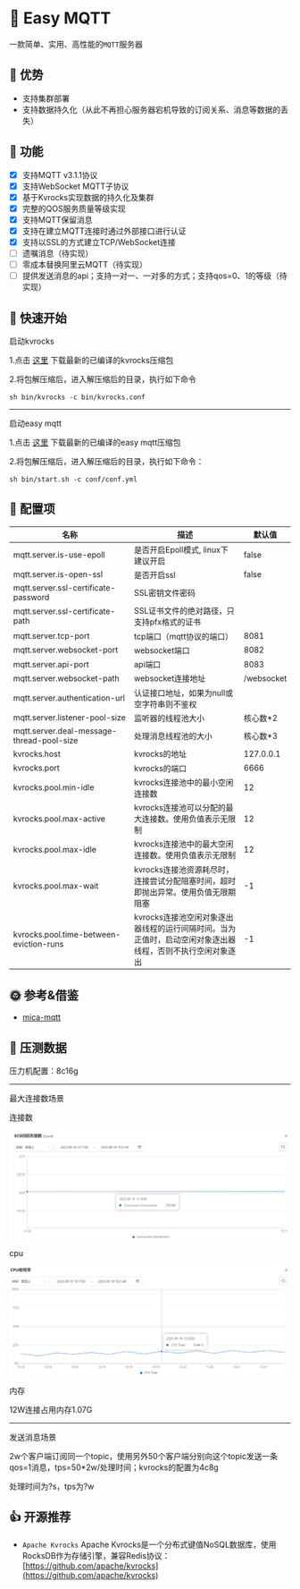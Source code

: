 # 💎 Easy MQTT
一款简单、实用、高性能的`MQTT`服务器
## 💪 优势
- 支持集群部署
- 支持数据持久化（从此不再担心服务器宕机导致的订阅关系、消息等数据的丢失）
## 🚩 功能
- [x] 支持MQTT v3.1.1协议
- [x] 支持WebSocket MQTT子协议
- [x] 基于Kvrocks实现数据的持久化及集群
- [x] 完整的QOS服务质量等级实现
- [x] 支持MQTT保留消息
- [x] 支持在建立MQTT连接时通过外部接口进行认证
- [x] 支持以SSL的方式建立TCP/WebSocket连接
- [ ] 遗嘱消息（待实现）
- [ ] 零成本替换阿里云MQTT（待实现）
- [ ] 提供发送消息的api；支持一对一、一对多的方式；支持qos=0、1的等级（待实现）
## 🚀 快速开始

启动kvrocks

1.点击 [这里](https://github.com/EasyProgramming/easy-mqtt/releases) 下载最新的已编译的kvrocks压缩包

2.将包解压缩后，进入解压缩后的目录，执行如下命令

```shell script
sh bin/kvrocks -c bin/kvrocks.conf
```
---

启动easy mqtt

1.点击 [这里](https://github.com/EasyProgramming/easy-mqtt/releases) 下载最新的已编译的easy mqtt压缩包

2.将包解压缩后，进入解压缩后的目录，执行如下命令：
```shell script
sh bin/start.sh -c conf/conf.yml
```
## 🔧 配置项

| 名称                                       | 描述                                                                                     | 默认值                         |
| ----------------------------------------- | ---------------------------------------------------------------------------------------- | --------------------------- |
| mqtt.server.is-use-epoll                  | 是否开启Epoll模式, linux下建议开启                                                           | false                            |
| mqtt.server.is-open-ssl                   | 是否开启ssl                                                                               | false                         |
| mqtt.server.ssl-certificate-password      | SSL密钥文件密码                                                                             |                          |
| mqtt.server.ssl-certificate-path          | SSL证书文件的绝对路径，只支持pfx格式的证书                                                      |                          |
| mqtt.server.tcp-port                      | tcp端口（mqtt协议的端口）                                                                   | 8081                         |
| mqtt.server.websocket-port                | websocket端口                                                                            | 8082                         |
| mqtt.server.api-port                      | api端口                                                                                 |  8083                         |
| mqtt.server.websocket-path                | websocket连接地址                                                                         | /websocket                         |
| mqtt.server.authentication-url            | 认证接口地址，如果为null或空字符串则不鉴权                                                       |                          |
| mqtt.server.listener-pool-size                  | 监听器的线程池大小                                                                         | 核心数*2                         |
| mqtt.server.deal-message-thread-pool-size       | 处理消息线程池的大小                                                                              |  核心数*3                         |
| kvrocks.host                              | kvrocks的地址                                                                                |  127.0.0.1                         |
| kvrocks.port                              | kvrocks的端口                                                                                |  6666                         |
| kvrocks.pool.min-idle                     | kvrocks连接池中的最小空闲连接数                                                               |   12                         |
| kvrocks.pool.max-active                   | kvrocks连接池可以分配的最大连接数。使用负值表示无限制                                            |  12                         |
| kvrocks.pool.max-idle                     | kvrocks连接池中的最大空闲连接数。使用负值表示无限制                                             |  12                         |
| kvrocks.pool.max-wait                     | kvrocks连接池资源耗尽时，连接尝试分配阻塞时间，超时即抛出异常。使用负值无限期阻塞                     |  -1                         |
| kvrocks.pool.time-between-eviction-runs   | kvrocks连接池空闲对象逐出器线程的运行间隔时间。当为正值时，启动空闲对象逐出器线程，否则不执行空闲对象逐出                     |  -1                         |

## 🌞 参考&借鉴
- [mica-mqtt](https://gitee.com/596392912/mica-mqtt)

## 🧾 压测数据

压力机配置：8c16g

---

最大连接数场景

连接数

![connect](doc/12w_connect_num.jpg "连接数")

cpu

![cpu](doc/12w_cpu.jpg "cpu使用率")

内存

12W连接占用内存1.07G

---

发送消息场景

2w个客户端订阅同一个topic，使用另外50个客户端分别向这个topic发送一条qos=1消息，tps=50*2w/处理时间；kvrocks的配置为4c8g

处理时间为?s，tps为?w

## 👍 开源推荐
- `Apache Kvrocks` Apache Kvrocks是一个分布式键值NoSQL数据库，使用RocksDB作为存储引擎，兼容Redis协议：[https://github.com/apache/kvrocks](https://github.com/apache/kvrocks)
